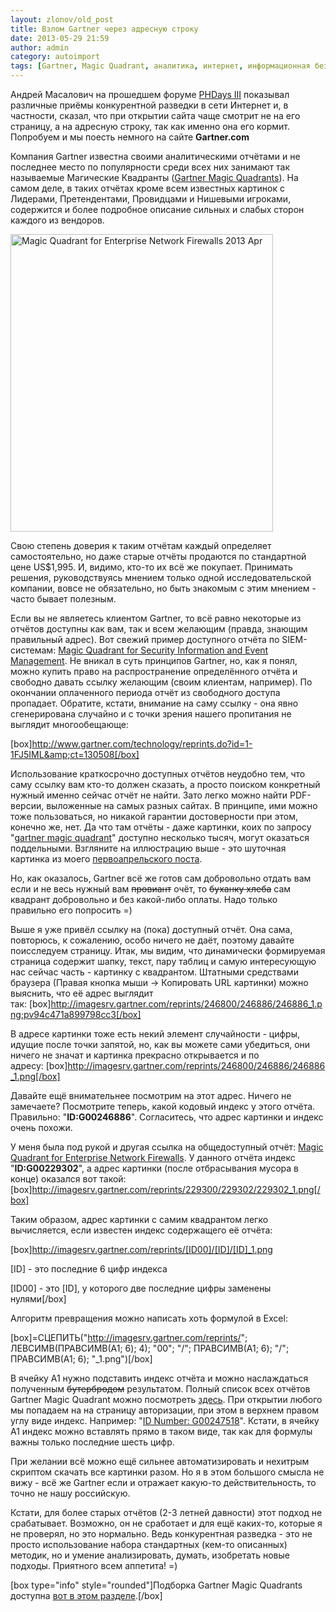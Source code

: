 ```yaml
---
layout: zlonov/old_post
title: Взлом Gartner через адресную строку
date: 2013-05-29 21:59
author: admin
category: autoimport
tags: [Gartner, Magic Quadrant, аналитика, интернет, информационная безопасность, конкурентная разведка]
---
```

Андрей Масалович на прошедшем форуме <a href="/phdays-iii/">PHDays III</a> показывал различные приёмы конкурентной разведки в сети Интернет и, в частности, сказал, что при открытии сайта чаще смотрит не на его страницу, а на адресную строку, так как именно она его кормит. Попробуем и мы поесть немного на сайте <strong>Gartner.com</strong>



Компания Gartner известна своими аналитическими отчётами и не последнее место по популярности среди всех них занимают так называемые Магические Квадранты (<a href="http://www.gartner.com/technology/research/methodologies/research_mq.jsp" target="_blank" rel="noopener noreferrer">Gartner Magic Quadrants</a>). На самом деле, в таких отчётах кроме всем известных картинок с Лидерами, Претендентами, Провидцами и Нишевыми игроками, содержится и более подробное описание сильных и слабых сторон каждого из вендоров.

<img class="size-full wp-image-2311 aligncenter" src="/assets/uploads/2013/04/Magic-Quadrant-for-Enterprise-Network-Firewalls-2013-Apr.jpg" alt="Magic Quadrant for Enterprise Network Firewalls 2013 Apr" width="420" height="476" />

Свою степень доверия к таким отчётам каждый определяет самостоятельно, но даже старые отчёты продаются по стандартной цене US$1,995. И, видимо, кто-то их всё же покупает. Принимать решения, руководствуясь мнением только одной исследовательской компании, вовсе не обязательно, но быть знакомым с этим мнением - часто бывает полезным.

Если вы не являетесь клиентом Gartner, то всё равно некоторые из отчётов доступны как вам, так и всем желающим (правда, знающим правильный адрес). Вот свежий пример доступного отчёта по SIEM-системам: <a href="http://www.gartner.com/technology/reprints.do?id=1-1FJ5IML&amp;ct=130508" target="_blank" rel="noopener noreferrer">Magic Quadrant for Security Information and Event Management</a>. Не вникал в суть принципов Gartner, но, как я понял, можно купить право на распространение определённого отчёта и свободно давать ссылку желающим (своим клиентам, например). По окончании оплаченного периода отчёт из свободного доступа пропадает. Обратите, кстати, внимание на саму ссылку - она явно сгенерирована случайно и с точки зрения нашего пропитания не выглядит многообещающе:

[box]http://www.gartner.com/technology/reprints.do?id=1-1FJ5IML&amp;ct=130508[/box]

Использование краткосрочно доступных отчётов неудобно тем, что саму ссылку вам кто-то должен сказать, а просто поиском конкретный нужный именно сейчас отчёт не найти. Зато легко можно найти PDF-версии, выложенные на самых разных сайтах. В принципе, ими можно тоже пользоваться, но никакой гарантии достоверности при этом, конечно же, нет. Да что там отчёты - даже картинки, коих по запросу "<a href="http://images.yandex.ru/yandsearch?text=gartner+magic+quadrant" target="_blank" rel="noopener noreferrer">gartner magic quadrant</a>" доступно несколько тысяч, могут оказаться поддельными. Взгляните на иллюстрацию выше - это шуточная картинка из моего <a href="/russian-firewalls_in_gartner_magic_quadrant/">первоапрельского поста</a>.

Но, как оказалось, Gartner всё же готов сам добровольно отдать вам если и не весь нужный вам <del>провиант</del> очёт, то <del>буханку хлеба</del> сам квадрант добровольно и без какой-либо оплаты. Надо только правильно его попросить =)

Выше я уже привёл ссылку на (пока) доступный отчёт. Она сама, повторюсь, к сожалению, особо ничего не даёт, поэтому давайте поисследуем страницу. Итак, мы видим, что динамически формируемая страница содержит шапку, текст, пару таблиц и самую интересующую нас сейчас часть - картинку с квадрантом. Штатными средствами браузера (Правая кнопка мыши -&gt; Копировать URL картинки) можно выяснить, что её адрес выглядит так: [box]http://imagesrv.gartner.com/reprints/246800/246886/246886_1.png;pv94c471a899798cc3[/box]

В адресе картинки тоже есть некий элемент случайности - цифры, идущие после точки запятой, но, как вы можете сами убедиться, они ничего не значат и картинка прекрасно открывается и по адресу: [box]http://imagesrv.gartner.com/reprints/246800/246886/246886_1.png[/box]

Давайте ещё внимательнее посмотрим на этот адрес. Ничего не замечаете? Посмотрите теперь, какой кодовый индекс у этого отчёта. Правильно: "<strong>ID:G00246886</strong>". Согласитесь, что адрес картинки и индекс очень похожи.

У меня была под рукой и другая ссылка на общедоступный отчёт: <a href=" http://www.gartner.com/technology/reprints.do?id=1-1E0QEE0&amp;ct=130208 " target="_blank" rel="noopener noreferrer">Magic Quadrant for Enterprise Network Firewalls</a>. У данного отчёта индекс "<strong>ID:G00229302</strong>", а адрес картинки (после отбрасывания мусора в конце) оказался вот такой:[box]http://imagesrv.gartner.com/reprints/229300/229302/229302_1.png[/box]

Таким образом, адрес картинки с самим квадрантом легко вычисляется, если известен индекс содержащего её отчёта:

[box]http://imagesrv.gartner.com/reprints/[ID00]/[ID]/[ID]_1.png

[ID] - это последние 6 цифр индекса

[ID00] - это [ID], у которого две последние цифры заменены нулями[/box]

Алгоритм превращения можно написать хоть формулой в Excel:

[box]=СЦЕПИТЬ("http://imagesrv.gartner.com/reprints/"; ЛЕВСИМВ(ПРАВСИМВ(A1; 6); 4); "00"; "/"; ПРАВСИМВ(A1; 6); "/"; ПРАВСИМВ(A1; 6); "_1.png")[/box]

В ячейку A1 нужно подставить индекс отчёта и можно наслаждаться полученным <del>бутербродом</del> результатом. Полный список всех отчётов Gartner Magic Quadrant можно посмотреть <a href="http://www.gartner.com/technology/research/methodologies/magicQuadrants.jsp" target="_blank" rel="noopener noreferrer">здесь</a>. При открытии любого мы попадаем на на страницу авторизации, при этом в верхнем правом углу виде индекс. Например: "<a href="http://www.gartner.com/DisplayDocument?doc_cd=247518" target="_blank" rel="noopener noreferrer">ID Number: G00247518</a>". Кстати, в ячейку A1 индекс можно вставлять прямо в таком виде, так как для формулы важны только последние шесть цифр.

При желании всё можно ещё сильнее автоматизировать и нехитрым скриптом скачать все картинки разом. Но я в этом большого смысла не вижу - всё же Gartner если и отражает какую-то действительность, то точно не нашу российскую.

Кстати, для более старых отчётов (2-3 летней давности) этот подход не срабатывает. Возможно, он не сработает и для ещё каких-то, которые я не проверял, но это нормально. Ведь конкурентная разведка - это не просто использование набора стандартных (кем-то описанных) методик, но и умение анализировать, думать, изобретать новые подходы. Приятного всем аппетита! =)

[box type="info" style="rounded"]Подборка Gartner Magic Quadrants доступна <a href="https://zlonov.ru/gartner-magic-quadrants/" target="_blank" rel="noopener noreferrer">вот в этом разделе</a>.[/box]

